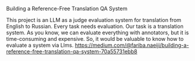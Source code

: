 Building a Reference-Free Translation QA System

This project is an LLM as a judge evaluation system for translation from English to Russian. Every task needs evaluation. Our task is a translation system. As you know, we can evaluate everything with annotators, but it is time-consuming and expensive. So, it would be valuable to know how to evaluate a system via Llms.
https://medium.com/@fariba.naeiji/building-a-reference-free-translation-qa-system-70a55731ebb8
